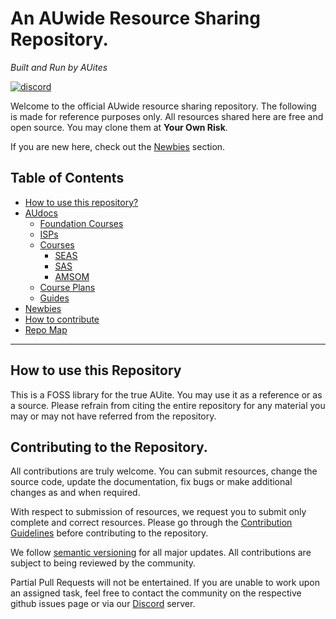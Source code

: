 # An AUwide Resource Sharing Repository.

_Built and Run by AUites_

[![discord](https://img.shields.io/badge/Discord-5865F2?style=for-the-badge\&logo=discord\&logoColor=white)](https://discord.gg/efyvzstC)

Welcome to the official AUwide resource sharing repository. The following is made for reference purposes only. All resources shared here are free and open source. You may clone them at **Your Own Risk**.

If you are new here, check out the [Newbies](General/Newbies.md) section.

## Table of Contents

* [How to use this repository?](./#how-to-use-this-repository)
* [AUdocs](./)
  * [Foundation Courses](Foundation/index.md)
  * [ISPs](ISPs/index.md)
  * [Courses](./)
    * [SEAS](schools/seas/index.md)
    * [SAS](schools/sas/index.md)
    * [AMSOM](Schools/AMSOM/index.md)
  * [Course Plans](general/courseplans/index.md)
  * [Guides](general/guides/index.md)
* [Newbies](General/Newbies.md)
* [How to contribute](general/contributionguidelines.md)
* [Repo Map](general/repomap.md)

***

## How to use this Repository

This is a FOSS library for the true AUite. You may use it as a reference or as a source. Please refrain from citing the entire repository for any material you may or may not have referred from the repository.

## Contributing to the Repository.

All contributions are truly welcome. You can submit resources, change the source code, update the documentation, fix bugs or make additional changes as and when required.

With respect to submission of resources, we request you to submit only complete and correct resources. Please go through the [Contribution Guidelines](general/contributionguidelines.md) before contributing to the repository.

We follow [semantic versioning](https://semver.org/) for all major updates. All contributions are subject to being reviewed by the community.

Partial Pull Requests will not be entertained. If you are unable to work upon an assigned task, feel free to contact the community on the respective github issues page or via our [Discord](https://discord.gg/efyvzstC) server.
